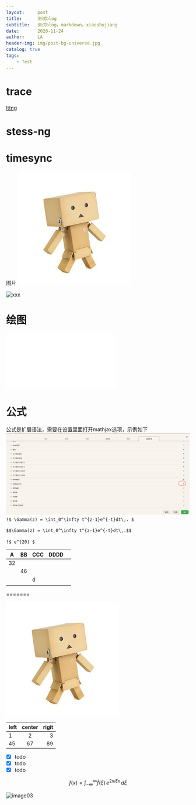 ```yaml
---
layout:     post
title:      测试blog
subtitle:   测试blog，markdown，xiaoshujiang
date:       2020-11-24
author:     LA
header-img: img/post-bg-universe.jpg
catalog: true
tags:
    - Test
---
```



# trace
[lttng](http://lttng.org/)
# stess-ng

# timesync

图片
![robot](./images/头像.jpeg)

![xxx](img/home-bg-art.jpg)


# 绘图
![绘图](./attachments/1606230140938.drawio.html)

# 公式
公式是扩展语法，需要在设置里面打开mathjax选项，示例如下
![enter description here](./images/1606232106024.png)
`!$ \Gamma(z) = \int_0^\infty t^{z-1}e^{-t}dt\,. $`
```mathjax!
$$\Gamma(z) = \int_0^\infty t^{z-1}e^{-t}dt\,.$$
```

`!$ e^{20} $`

| A   | BB  | CCC | DDDD |     |
| --- | --- | --- | ---- | --- |
| 32  |     |     |      |     |
|     | 46  |     |      |     |
|     |     | d   |      |     |
|     |     |     |      |     |

=======



![image03](./images/头像.jpeg)



| left | center | rigit |
| :--- | :----: | ----: |
| 1    |   2    |     3 |
| 45   |   67   |    89 |



- [x] todo
- [x] todo
- [x] todo

$$
f(x) = \int_{-\infty}^{\infty}\hat f(\xi)\,e^{2\pi i \xi x} \, d\xi
$$

![image03](./img/404-bg.jpg)

